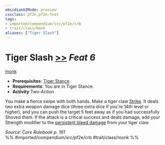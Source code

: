 ```yaml
---
obsidianUIMode: preview
cssclass: pf2e,pf2e-feat
tags:
- imported/compendium/src/pf2e/crb
- trait/class/monk
aliases: ["Tiger Slash"]
---
```

# Tiger Slash  [>>](chapter-9-playing-the-game.md#Actions "Two-Action") *Feat 6*  
[monk](rules/traits/monk.md)  

- **Prerequisites**: [Tiger Stance](tiger-stance.md)
- **Requirements**: You are in Tiger Stance.
- **Activity** Two-Action

You make a fierce swipe with both hands. Make a tiger claw [Strike](strike.md). It deals two extra weapon damage dice (three extra dice if you're 14th level or higher), and you can push the target 5 feet away as if you had successfully Shoved them. If the attack is a critical success and deals damage, add your Strength modifier to the [persistent bleed damage](conditions.md#Persistent%20Damage) from your tiger claw.

*Source: Core Rulebook p. 161*  
%% #imported/compendium/src/pf2e/crb #trait/class/monk %%